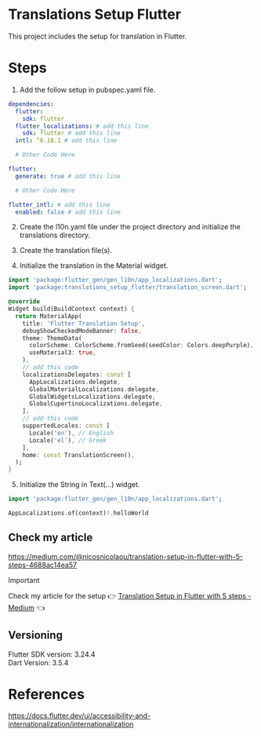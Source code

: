 # Translations Setup Flutter

This project includes the setup for translation in Flutter.

# Steps

1) Add the follow setup in pubspec.yaml file.

```yaml
dependencies:
  flutter:
    sdk: flutter
  flutter_localizations: # add this line
    sdk: flutter # add this line
  intl: ^0.18.1 # add this line

  # Other Code Here

flutter:
  generate: true # add this line

  # Other Code Here

flutter_intl: # add this line
  enabled: false # add this line
```

2) Create the l10n.yaml file under the project directory and initialize the translations directory.

3) Create the translation file(s).

4) Initialize the translation in the Material widget.

```dart
import 'package:flutter_gen/gen_l10n/app_localizations.dart';
import 'package:translations_setup_flutter/translation_screen.dart';

@override
Widget build(BuildContext context) {
  return MaterialApp(
    title: 'Flutter Translation Setup',
    debugShowCheckedModeBanner: false,
    theme: ThemeData(
      colorScheme: ColorScheme.fromSeed(seedColor: Colors.deepPurple),
      useMaterial3: true,
    ),
    // add this code
    localizationsDelegates: const [
      AppLocalizations.delegate,
      GlobalMaterialLocalizations.delegate,
      GlobalWidgetsLocalizations.delegate,
      GlobalCupertinoLocalizations.delegate,
    ],
    // add this code
    supportedLocales: const [
      Locale('en'), // English
      Locale('el'), // Greek
    ],
    home: const TranslationScreen(),
  );
}
```

5) Initialize the String in Text(...) widget.

```dart
import 'package:flutter_gen/gen_l10n/app_localizations.dart';

AppLocalizations.of(context)!.helloWorld
```

## Check my article

https://medium.com/@nicosnicolaou/translation-setup-in-flutter-with-5-steps-4688ac14ea57 <br />

> [!IMPORTANT]  
> Check my article for the setup :point_right: [Translation Setup in Flutter with 5 steps - Medium](https://medium.com/@nicosnicolaou/translation-setup-in-flutter-with-5-steps-4688ac14ea57) :point_left: <br />

## Versioning

Flutter SDK version: 3.24.4 <br />
Dart Version: 3.5.4 <br />

# References

https://docs.flutter.dev/ui/accessibility-and-internationalization/internationalization <br />